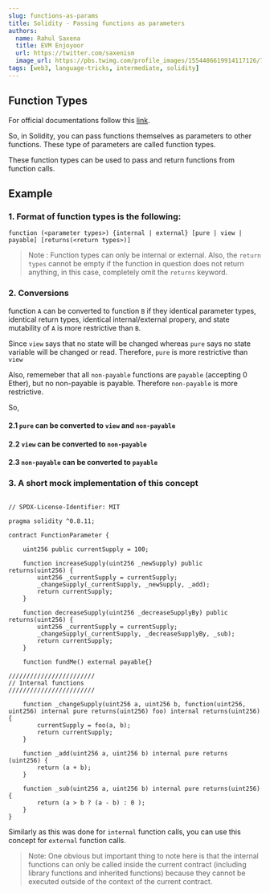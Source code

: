 ```yaml
---
slug: functions-as-params
title: Solidity - Passing functions as parameters
authors:
  name: Rahul Saxena
  title: EVM Enjoyoor
  url: https://twitter.com/saxenism
  image_url: https://pbs.twimg.com/profile_images/1554486619914117126/7QV7CHum_400x400.jpg
tags: [web3, language-tricks, intermediate, solidity]
---
```



## Function Types

For official documentations follow this [link](https://docs.soliditylang.org/en/v0.8.11/types.html#function-types).

So, in Solidity, you can pass functions themselves as parameters to other functions. These type of parameters are called function types.

These function types can be used to pass and return functions from function calls.

## Example

### 1. Format of function types is the following:

```solidity
function (<parameter types>) {internal | external} [pure | view | payable] [returns(<return types>)]
```

> Note : Function types can only be internal or external. Also, the `return types` cannot be empty if the function in question does not return anything, in this case, completely omit the `returns` keyword.

### 2. Conversions

function `A` can be converted to function `B` if they identical parameter types, identical return types, identical internal/external propery, and state mutability of `A` is more restrictive than `B`.

Since `view` says that no state will be changed whereas `pure` says no state variable will be changed or read. Therefore, `pure` is more restrictive than `view`

Also, rememeber that all `non-payable` functions are `payable` (accepting 0 Ether), but no non-payable is payable. Therefore `non-payable` is more restrictive. 

So,
#### 2.1 `pure` can be converted to `view` and `non-payable`
#### 2.2 `view` can be converted to `non-payable`
#### 2.3 `non-payable` can be converted to `payable`

### 3. A short mock implementation of this concept

```solidity

// SPDX-License-Identifier: MIT

pragma solidity ^0.8.11;

contract FunctionParameter {

    uint256 public currentSupply = 100;

    function increaseSupply(uint256 _newSupply) public returns(uint256) {
        uint256 _currentSupply = currentSupply;
        _changeSupply(_currentSupply, _newSupply, _add);
        return currentSupply;
    }

    function decreaseSupply(uint256 _decreaseSupplyBy) public returns(uint256) {
        uint256 _currentSupply = currentSupply;
        _changeSupply(_currentSupply, _decreaseSupplyBy, _sub);
        return currentSupply;
    }

    function fundMe() external payable{}

////////////////////////
// Internal functions
////////////////////////

    function _changeSupply(uint256 a, uint256 b, function(uint256, uint256) internal pure returns(uint256) foo) internal returns(uint256) {
        currentSupply = foo(a, b);
        return currentSupply;
    }
    
    function _add(uint256 a, uint256 b) internal pure returns (uint256) {
        return (a + b);
    }

    function _sub(uint256 a, uint256 b) internal pure returns(uint256) {
        return (a > b ? (a - b) : 0 );
    }
}

```

Similarly as this was done for `internal` function calls, you can use this concept for `external` function calls. 

> Note: One obvious but important thing to note here is that the internal functions can only be called inside the current contract (including library functions and inherited functions) because they cannot be executed outside of the context of the current contract.